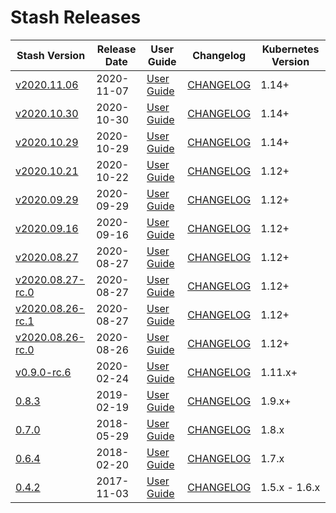 # Stash Releases

| Stash Version | Release Date | User Guide | Changelog | Kubernetes Version |
|--------------------------- | ------------ | ---------- | --------- | ------------------ |
| [v2020.11.06](https:/github.com/stashed/CHANGELOG/releases/tag/v2020.11.06) | 2020-11-07 | [User Guide](https://stash.run/docs/v2020.11.06) | [CHANGELOG](/releases/v2020.11.06/README.md) | 1.14+ |
| [v2020.10.30](https:/github.com/stashed/CHANGELOG/releases/tag/v2020.10.30) | 2020-10-30 | [User Guide](https://stash.run/docs/v2020.10.30) | [CHANGELOG](/releases/v2020.10.30/README.md) | 1.14+ |
| [v2020.10.29](https:/github.com/stashed/CHANGELOG/releases/tag/v2020.10.29) | 2020-10-29 | [User Guide](https://stash.run/docs/v2020.10.29) | [CHANGELOG](/releases/v2020.10.29/README.md) | 1.14+ |
| [v2020.10.21](https:/github.com/stashed/CHANGELOG/releases/tag/v2020.10.21) | 2020-10-22 | [User Guide](https://stash.run/docs/v2020.10.21) | [CHANGELOG](/releases/v2020.10.21/README.md) | 1.12+ |
| [v2020.09.29](https:/github.com/stashed/CHANGELOG/releases/tag/v2020.09.29) | 2020-09-29 | [User Guide](https://stash.run/docs/v2020.09.29) | [CHANGELOG](/releases/v2020.09.29/README.md) | 1.12+ |
| [v2020.09.16](https:/github.com/stashed/CHANGELOG/releases/tag/v2020.09.16) | 2020-09-16 | [User Guide](https://stash.run/docs/v2020.09.16) | [CHANGELOG](/releases/v2020.09.16/README.md) | 1.12+ |
| [v2020.08.27](https:/github.com/stashed/CHANGELOG/releases/tag/v2020.08.27) | 2020-08-27 | [User Guide](https://stash.run/docs/v2020.08.27) | [CHANGELOG](/releases/v2020.08.27/README.md) | 1.12+ |
| [v2020.08.27-rc.0](https:/github.com/stashed/CHANGELOG/releases/tag/v2020.08.27-rc.0) | 2020-08-27 | [User Guide](https://stash.run/docs/v2020.08.27-rc.0) | [CHANGELOG](/releases/v2020.08.27-rc.0/README.md) | 1.12+ |
| [v2020.08.26-rc.1](https:/github.com/stashed/CHANGELOG/releases/tag/v2020.08.26-rc.1) | 2020-08-27 | [User Guide](https://stash.run/docs/v2020.08.26-rc.1) | [CHANGELOG](/releases/v2020.08.26-rc.1/README.md) | 1.12+ |
| [v2020.08.26-rc.0](https:/github.com/stashed/CHANGELOG/releases/tag/v2020.08.26-rc.0) | 2020-08-26 | [User Guide](https://stash.run/docs/v2020.08.26-rc.0) | [CHANGELOG](/releases/v2020.08.26-rc.0/README.md) | 1.12+ |
| [v0.9.0-rc.6](https://github.com/stashed/stash/releases/tag/v0.9.0-rc.6) | 2020-02-24 | [User Guide](https://stash.run/docs/v0.9.0-rc.6) | [CHANGELOG](https://github.com/stashed/stash/releases/tag/v0.9.0-rc.6) | 1.11.x+ |
| [0.8.3](https://github.com/stashed/stash/releases/tag/0.8.3) | 2019-02-19 | [User Guide](https://stash.run/docs/0.8.3) | [CHANGELOG](https://github.com/stashed/stash/releases/tag/0.8.3) | 1.9.x+ |
| [0.7.0](https://github.com/stashed/stash/releases/tag/0.7.0) | 2018-05-29 | [User Guide](https://stash.run/docs/0.7.0) | [CHANGELOG](https://github.com/stashed/stash/releases/tag/0.7.0) | 1.8.x |
| [0.6.4](https://github.com/stashed/stash/releases/tag/0.6.4) | 2018-02-20 | [User Guide](https://stash.run/docs/0.6.4) | [CHANGELOG](https://github.com/stashed/stash/releases/tag/0.6.4) | 1.7.x |
| [0.4.2](https://github.com/stashed/stash/releases/tag/0.4.2) | 2017-11-03 | [User Guide](https://github.com/stashed/docs/tree/0.4.2/docs) | [CHANGELOG](https://github.com/stashed/stash/releases/tag/0.4.2) | 1.5.x - 1.6.x |

